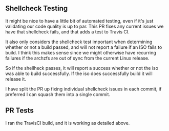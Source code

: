 ## Shellcheck Testing

It might be nice to have a little bit of automated testing, even if it's just validating our code quality is up to par. This PR fixes any current issues we have that shellcheck fails, and that adds a test to Travis CI. 

It also only considers the shellcheck test important when determining whether or not a build passed, and will not report a failure if an ISO fails to build. I think this makes sense since we might otherwise have recurring failures if the archzfs are out of sync from the current Linux release. 

So if the shellheck passes, it will report a success whether or not the iso was able to build successfully. If the iso does successfully build it will release it.

I have split the PR up fixing individual shellcheck issues in each commit, if preferred I can squash them into a single commit.

## PR Tests

I ran the TravisCI build, and it is working as detailed above.
